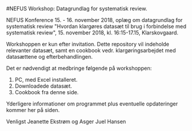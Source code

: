 #NEFUS Workshop: Datagrundlag for systematisk review.

NEFUS Konference 15. - 16. november 2018, oplæg om datagrundlag for systematisk review
"Hvordan klargøres datasæt til brug i forbindelse med systematisk review", 15. november 2018, kl. 16:15-17.15, Klarskovgaard.

Workshoppen er kun efter invitation. Dette repository vil indeholde relevanter datasæt, samt en cookbook vedr. klargøringsarbejdet 
med datasættene og efterbehandlingen.

Det er nødvendigt at medbringe følgende på workshoppen:
1) PC, med Excel installeret.
2) Downloadede datasæt.
3) Cookbook fra denne side.


Yderligere informationer om programmet plus eventuelle opdateringer kommer her på siden.

Venligst
Jeanette Ekstrøm og Asger Juel Hansen
